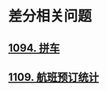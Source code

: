 # 差分相关问题

## [1094. 拼车](https://leetcode-cn.com/problems/car-pooling/)

## [1109. 航班预订统计](https://leetcode-cn.com/problems/corporate-flight-bookings/)